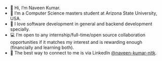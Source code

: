- 👋 Hi, I’m Naveen Kumar.
- 👀 I’m a Computer Science masters student at Arizona State University, USA.
- 💞️ I love software development in general and backend development specially.
- 💻 I’m open to any internship/full-time/open source collaboration opportunities if it matches my interest and is rewarding enough (financially and learning both).
- 💬 The best way to connect to me is via LinkedIn [@naveen-kumar-nitk](https://www.linkedin.com/in/naveen-kumar-nitk/). 

<!---
personal-naveenkumar/personal-naveenkumar is a ✨ special ✨ repository because its `README.md` (this file) appears on your GitHub profile.
You can click the Preview link to take a look at your changes.
--->
